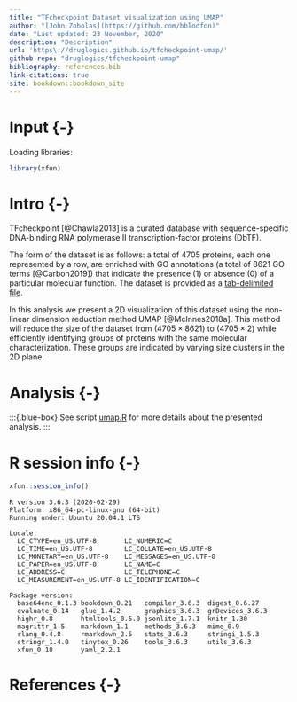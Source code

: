 ```yaml
---
title: "TFcheckpoint Dataset visualization using UMAP"
author: "[John Zobolas](https://github.com/bblodfon)"
date: "Last updated: 23 November, 2020"
description: "Description"
url: 'https\://druglogics.github.io/tfcheckpoint-umap/'
github-repo: "druglogics/tfcheckpoint-umap"
bibliography: references.bib
link-citations: true
site: bookdown::bookdown_site
---
```


# Input {-}

Loading libraries:

```r
library(xfun)
```

# Intro {-}

TFcheckpoint [@Chawla2013] is a curated database with sequence-specific DNA-binding RNA polymerase II transcription-factor proteins (DbTF).

The form of the dataset is as follows: a total of $4705$ proteins, each one represented by a row, are enriched with GO annotations (a total of $8621$ GO terms [@Carbon2019]) that indicate the presence ($1$) or absence ($0$) of a particular molecular function. 
The dataset is provided as a [tab-delimited file](https://github.com/druglogics/tfcheckpoint-umap/data).

In this analysis we present a 2D visualization of this dataset using the non-linear dimension reduction method UMAP [@McInnes2018a].
This method will reduce the size of the dataset from $(4705 \times 8621)$ to $(4705 \times 2)$ while efficiently identifying groups of proteins with the same molecular characterization. 
These groups are indicated by varying size clusters in the 2D plane.

# Analysis {-}

:::{.blue-box}
See script [umap.R](https://github.com/druglogics/tfcheckpoint-umap/scripts) for more details about the presented analysis.
:::

# R session info {-}


```{.r .fold-show}
xfun::session_info()
```

```
R version 3.6.3 (2020-02-29)
Platform: x86_64-pc-linux-gnu (64-bit)
Running under: Ubuntu 20.04.1 LTS

Locale:
  LC_CTYPE=en_US.UTF-8       LC_NUMERIC=C              
  LC_TIME=en_US.UTF-8        LC_COLLATE=en_US.UTF-8    
  LC_MONETARY=en_US.UTF-8    LC_MESSAGES=en_US.UTF-8   
  LC_PAPER=en_US.UTF-8       LC_NAME=C                 
  LC_ADDRESS=C               LC_TELEPHONE=C            
  LC_MEASUREMENT=en_US.UTF-8 LC_IDENTIFICATION=C       

Package version:
  base64enc_0.1.3 bookdown_0.21   compiler_3.6.3  digest_0.6.27  
  evaluate_0.14   glue_1.4.2      graphics_3.6.3  grDevices_3.6.3
  highr_0.8       htmltools_0.5.0 jsonlite_1.7.1  knitr_1.30     
  magrittr_1.5    markdown_1.1    methods_3.6.3   mime_0.9       
  rlang_0.4.8     rmarkdown_2.5   stats_3.6.3     stringi_1.5.3  
  stringr_1.4.0   tinytex_0.26    tools_3.6.3     utils_3.6.3    
  xfun_0.18       yaml_2.2.1     
```

# References {-}
